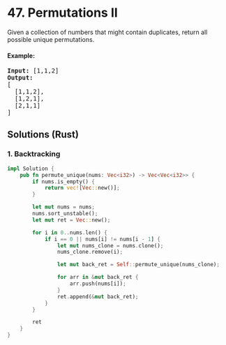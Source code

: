 # 47. Permutations II
Given a collection of numbers that might contain duplicates, return all possible unique permutations.

#### Example:
<pre>
<strong>Input:</strong> [1,1,2]
<strong>Output:</strong>
[
  [1,1,2],
  [1,2,1],
  [2,1,1]
]
</pre>

## Solutions (Rust)

### 1. Backtracking
```Rust
impl Solution {
    pub fn permute_unique(nums: Vec<i32>) -> Vec<Vec<i32>> {
        if nums.is_empty() {
            return vec![Vec::new()];
        }

        let mut nums = nums;
        nums.sort_unstable();
        let mut ret = Vec::new();

        for i in 0..nums.len() {
            if i == 0 || nums[i] != nums[i - 1] {
                let mut nums_clone = nums.clone();
                nums_clone.remove(i);

                let mut back_ret = Self::permute_unique(nums_clone);

                for arr in &mut back_ret {
                    arr.push(nums[i]);
                }
                ret.append(&mut back_ret);
            }
        }

        ret
    }
}
```
